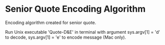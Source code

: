 # Senior Quote Encoding Algorithm
 Encoding algorithm created for senior quote.
 
 Run Unix executable 'Quote-D&E' in terminal with argument sys.argv[1] = 'd' to decode, sys.argv[1] = 'e' to encode message (Mac only).
